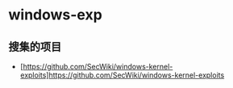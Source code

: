 # windows-exp
## 搜集的项目
* [https://github.com/SecWiki/windows-kernel-exploits]https://github.com/SecWiki/windows-kernel-exploits
